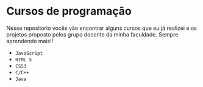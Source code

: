 # Cursos de programação
Nesse repositorio vocês vão encontrar alguns cursos que eu já realizei e os projetos proposto pelos grupo docente da minha faculdade. Sempre aprendendo mais!!
- ``JavaScript``
- ``HTML 5``
- ``CSS3``
- ``C/C++``
- ``Java``
